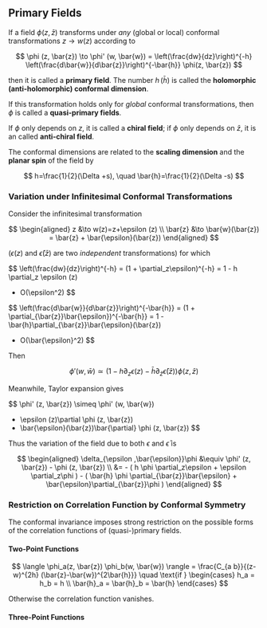 ## Primary Fields

If a field $\phi (z, \bar{z})$ transforms under *any* (global or local) conformal transformations $z\to w(z)$ according to

$$
\phi (z, \bar{z}) 
\to 
\phi' (w, \bar{w})
= \left(\frac{dw}{dz}\right)^{-h}
\left(\frac{d\bar{w}}{d\bar{z}}\right)^{-\bar{h}}
\phi(z, \bar{z})
$$

then it is called a **primary field**. The number $h \, (\bar{h})$ is called the **holomorphic (anti-holomorphic) conformal dimension**. 

If this transformation holds only for *global* conformal transformations, then $\phi$ is called a **quasi-primary fields**.

If $\phi$ only depends on $z$, it is called a **chiral field**; if $\phi$ only depends on $\bar{z}$, it is an called **anti-chiral field**.

The conformal dimensions are related to the **scaling dimension** and the **planar spin** of the field by

$$
h=\frac{1}{2}(\Delta +s), \quad
\bar{h}=\frac{1}{2}(\Delta -s)
$$

### Variation under Infinitesimal Conformal Transformations

Consider the infinitesimal transformation

$$
\begin{aligned}
    z &\to 
    w(z)=z+\epsilon (z)
    \\
    \bar{z} &\to 
    \bar{w}(\bar{z}) = \bar{z} + \bar{\epsilon}(\bar{z})
\end{aligned}
$$

($\epsilon (z)$ and $\bar{\epsilon}(\bar{z})$ are two *independent* transformations) for which

$$
\left(\frac{dw}{dz}\right)^{-h}
= (1 + \partial_z\epsilon)^{-h}
= 1 - h \partial_z \epsilon (z)
+ O(\epsilon^2)
$$

$$
\left(\frac{d\bar{w}}{d\bar{z}}\right)^{-\bar{h}}
= (1 + \partial_{\bar{z}}\bar{\epsilon})^{-\bar{h}}
= 1 - \bar{h}\partial_{\bar{z}}\bar{\epsilon}(\bar{z})
+ O(\bar{\epsilon}^2)
$$

Then

$$
\phi' (w, \bar{w})
\simeq \left(
    1 - h\partial_z\epsilon (z)
    - \bar{h}\partial_{\bar{z}}\bar{\epsilon}(\bar{z})
\right) \phi (z, \bar{z})
$$

Meanwhile, Taylor expansion gives

$$
\phi' (z, \bar{z})
\simeq \phi' (w, \bar{w})
- \epsilon (z)\partial \phi (z, \bar{z})
- \bar{\epsilon}(\bar{z})\bar{\partial} \phi (z, \bar{z})
$$

Thus the variation of the field due to both $\epsilon$ and $\bar{\epsilon}$ is

$$
\begin{aligned}
    \delta_{\epsilon ,\bar{\epsilon}}\phi 
    &\equiv \phi' (z, \bar{z}) - \phi (z, \bar{z})
    \\
    &= - (
        h \phi \partial_z\epsilon 
        + \epsilon \partial_z\phi
    ) - (
        \bar{h} \phi \partial_{\bar{z}}\bar{\epsilon}
        + \bar{\epsilon}\partial_{\bar{z}}\phi
    )
\end{aligned}
$$

### Restriction on Correlation Function by Conformal Symmetry

The conformal invariance imposes strong restriction on the possible
forms of the correlation functions of (quasi-)primary fields.

#### Two-Point Functions

$$
\langle \phi_a(z, \bar{z}) \phi_b(w, \bar{w}) \rangle 
= \frac{C_{a b}}{(z-w)^{2h} (\bar{z}-\bar{w})^{2\bar{h}}} 
\quad \text{if }
\begin{cases}
    h_a = h_b = h \\
    \bar{h}_a = \bar{h}_b = \bar{h}
\end{cases}
$$

Otherwise the correlation function vanishes.

#### Three-Point Functions